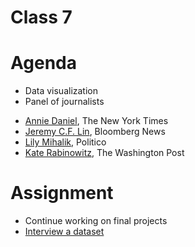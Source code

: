 # Class 7

# Agenda
* Data visualization
* Panel of journalists
+ [Annie Daniel](https://twitter.com/anieldaniel), The New York Times
+ [Jeremy C.F. Lin](https://twitter.com/Jeremy_CF_Lin), Bloomberg News
+ [Lily Mihalik](https://twitter.com/mazet), Politico
+ [Kate Rabinowitz](https://twitter.com/dataKateR), The Washington Post

# Assignment
* Continue working on final projects
* [Interview a dataset](https://github.com/mlalexander/digitalframeworks-summer2019/blob/master/class7/assignment5.md)
